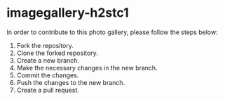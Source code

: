 # imagegallery-h2stc1

In order to contribute to this photo gallery, please follow the steps below:

1. Fork the repository.
2. Clone the forked repository.
3. Create a new branch.
4. Make the necessary changes in the new branch.
5. Commit the changes.
6. Push the changes to the new branch.
7. Create a pull request.

